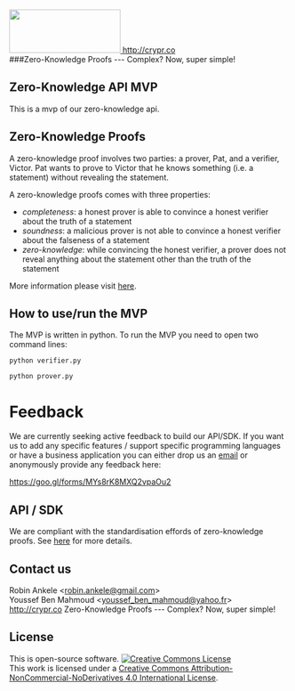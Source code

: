 <a href="http://crypr.co"><br>
<img src="https://storage.googleapis.com/wzukusers/user-34522423/images/5bd87960b9c49i6wWxeD%2FCapture.PNG" width="200" height="78">
http://crypr.co</a><br>
###Zero-Knowledge Proofs --- Complex? Now, super simple!

## Zero-Knowledge API MVP
This is a mvp of our zero-knowledge api.

## Zero-Knowledge Proofs
A zero-knowledge proof involves two parties: a prover, Pat, and a verifier, Victor. Pat wants to prove to Victor that he knows something (i.e. a statement) without revealing the statement. 

A zero-knowledge proofs comes with three properties:
  * _completeness_: a honest prover is able to convince a honest verifier about the truth of a statement
  * _soundness_: a malicious prover is not able to convince a honest verifier about the falseness of a statement
  * _zero-knowledge_: while convincing the honest verifier, a prover does not reveal anything about the statement other than the truth of the statement

More information please visit <a href="https://en.wikipedia.org/wiki/Zero-knowledge_proof">here</a>.

## How to use/run the MVP

The MVP is written in python. To run the MVP you need to open two command lines:

```
python verifier.py
```

```
python prover.py
```

# Feedback
We are currently seeking active feedback to build our API/SDK. If you want us to add any specific features / support specific programming languages or have a business application you can either drop us an <a href="mailto:robin.ankele@gmail.com,youssef_ben_mahmoud@yahoo.fr?subject=Feedback ZK Proof API/SDK">email</a> or anonymously provide any feedback here:

<a hfref="https://goo.gl/forms/MYs8rK8MXQ2vpaOu2">https://goo.gl/forms/MYs8rK8MXQ2vpaOu2</a>

## API / SDK
We are compliant with the standardisation effords of zero-knowledge proofs. See <a href="https://zkproof.org/">here</a> for more details.

## Contact us
Robin Ankele <<a href="mailto:robin.ankele@gmail.com">robin.ankele@gmail.com</a>>  
Youssef Ben Mahmoud <<a href="mailto:youssef_ben_mahmoud@yahoo.fr">youssef_ben_mahmoud@yahoo.fr</a>>  
<a href="http://crypr.co">http://crypr.co</a>  Zero-Knowledge Proofs --- Complex? Now, super simple!

## License
This is open-source software. 
<a rel="license" href="http://creativecommons.org/licenses/by-nc-nd/4.0/"><img alt="Creative Commons License" style="border-width:0" src="https://i.creativecommons.org/l/by-nc-nd/4.0/88x31.png" /></a><br />This work is licensed under a <a rel="license" href="http://creativecommons.org/licenses/by-nc-nd/4.0/">Creative Commons Attribution-NonCommercial-NoDerivatives 4.0 International License</a>.
